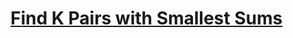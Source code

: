# [Find K Pairs with Smallest Sums](https://leetcode.com/problems/find-k-pairs-with-smallest-sums/)
